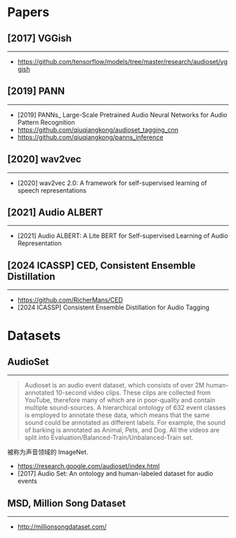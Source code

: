# Papers

## [2017] VGGish
----
- https://github.com/tensorflow/models/tree/master/research/audioset/vggish

## [2019] PANN
---
- [2019] PANNs_ Large-Scale Pretrained Audio Neural Networks for Audio Pattern Recognition
- https://github.com/qiuqiangkong/audioset_tagging_cnn
- https://github.com/qiuqiangkong/panns_inference

## [2020] wav2vec
----
- [2020] wav2vec 2.0: A framework for self-supervised learning of speech representations

## [2021] Audio ALBERT
---
- [2021] Audio ALBERT: A Lite BERT for Self-supervised Learning of Audio Representation

## [2024 ICASSP] CED, Consistent Ensemble Distillation
---
- https://github.com/RicherMans/CED
- [2024 ICASSP] Consistent Ensemble Distillation for Audio Tagging

# Datasets

## AudioSet
---
> Audioset is an audio event dataset, which consists of over 2M human-annotated 10-second video clips. These clips are collected from YouTube, therefore many of which are in poor-quality and contain multiple sound-sources. A hierarchical ontology of 632 event classes is employed to annotate these data, which means that the same sound could be annotated as different labels. For example, the sound of barking is annotated as Animal, Pets, and Dog. All the videos are split into Evaluation/Balanced-Train/Unbalanced-Train set.

被称为声音领域的 ImageNet.

- https://research.google.com/audioset/index.html
- [2017] Audio Set: An ontology and human-labeled dataset for audio events

## MSD, Million Song Dataset
---
- http://millionsongdataset.com/


